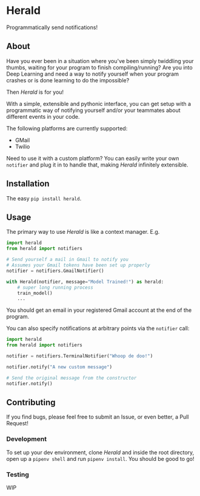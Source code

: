 # Herald

Programmatically send notifications!

## About

Have you ever been in a situation where you've been simply twiddling your thumbs, waiting for your program to finish compiling/running? Are you into Deep Learning and need a way to notify yourself when your program crashes or is done learning to do the impossible?

Then _Herald_ is for you!

With a simple, extensible and pythonic interface, you can get setup with a programmatic way of notifying yourself and/or your teammates about different events in your code.

The following platforms are currently supported:

- GMail
- Twilio

Need to use it with a custom platform? You can easily write your own `notifier` and plug it in to handle that, making _Herald_ infinitely extensible.

## Installation

The easy `pip install herald`.

## Usage

The primary way to use _Herald_ is like a context manager. E.g.

```python
import herald
from herald import notifiers

# Send yourself a mail in Gmail to notify you
# Assumes your Gmail tokens have been set up properly
notifier = notifiers.GmailNotifier()

with Herald(notifier, message="Model Trained!") as herald:
    # super long running process
    train_model()
    ...

```

You should get an email in your registered Gmail account at the end of the program.

You can also specify notifications at arbitrary points via the `notifier` call:

```python
import herald
from herald import notifiers

notifier = notifiers.TerminalNotifier("Whoop de doo!")

notifier.notify("A new custom message")

# Send the original message from the constructor
notifier.notify()
```

## Contributing

If you find bugs, please feel free to submit an Issue, or even better, a Pull Request!

### Development

To set up your dev environment, clone _Herald_ and inside the root directory, open up a `pipenv shell` and run `pipenv install`. You should be good to go!

### Testing

WIP
